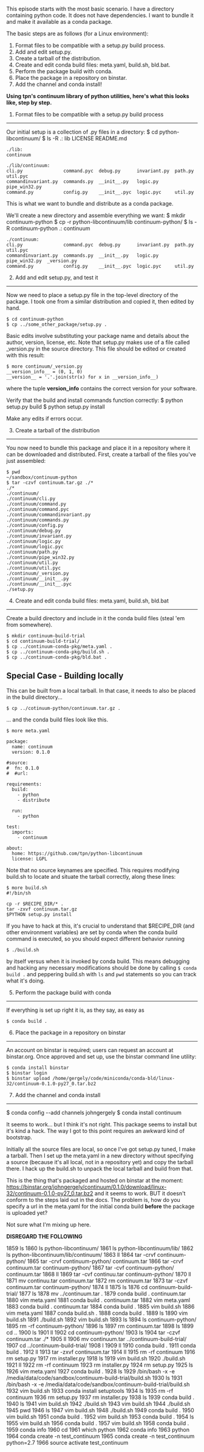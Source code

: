 This episode starts with the most basic scenario. I have a directory containing
python code. It does not have dependencies. I want to bundle it and make it
available as a conda package.

The basic steps are as follows (for a Linux environment):
1. Format files to be compatible with a setup.py build process.
2. Add and edit setup.py.
3. Create a tarball of the distribution.
4. Create and edit conda build files: meta.yaml, build.sh, bld.bat.
5. Perform the package build with conda.
6. Place the package in a repository on binstar.
7. Add the channel and conda install!

**Using tpn's continuum library of python utilities, here's what this looks like, step by step.**

1. Format files to be compatible with a setup.py build process
--------------------------------------------------------------

Our initial setup is a collection of .py files in a directory:
    $ cd python-libcontinuum/
    $ ls -R
    .:
    lib  LICENSE  README.md

    ./lib:
    continuum

    ./lib/continuum:
    cli.py               command.pyc  debug.py      invariant.py  path.py        util.pyc
    commandinvariant.py  commands.py  __init__.py   logic.py      pipe_win32.py
    command.py           config.py    __init__.pyc  logic.pyc     util.py

This is what we want to bundle and distribute as a conda package.

We'll create a new directory and assemble everything we want:
    $ mkdir continuum-python
    $ cp -r python-libcontinuum/lib continuum-python/
    $ ls -R continuum-python
    .:
    continuum

    ./continuum:
    cli.py               command.pyc  debug.py      invariant.py  path.py        util.pyc
    commandinvariant.py  commands.py  __init__.py   logic.py      pipe_win32.py  _version.py
    command.py           config.py    __init__.pyc  logic.pyc     util.py

2. Add and edit setup.py, and test it
-------------------------------------
Now we need to place a setup.py file in the top-level directory of the package.
I took one from a similar distribution and copied it, then edited by hand.

    $ cd continuum-python
    $ cp ../some_other_package/setup.py .

Basic edits involve substituting your package name and details about the
author, version, license, etc. Note that setup.py makes use of a file called
_version.py in the source directory. This file should be edited or created with
this result:

    $ more continuum/_version.py
    __version_info__ = (0, 1, 0)
    __version__ = '.'.join(str(x) for x in __version_info__)

where the tuple __version_info__ contains the correct version for your software.

Verify that the build and install commands function correctly:
    $ python setup.py build
    $ python setup.py install

Make any edits if errors occur.

3. Create a tarball of the distribution
---------------------------------------

You now need to bundle this package and place it in a repository where it can
be downloaded and distributed. First, create a tarball of the files you've just
assembled:

    $ pwd
    ~/sandbox/continuum-python
    $ tar -czvf continuum.tar.gz ./*
    ./*
    ./continuum/
    ./continuum/cli.py
    ./continuum/command.py
    ./continuum/command.pyc
    ./continuum/commandinvariant.py
    ./continuum/commands.py
    ./continuum/config.py
    ./continuum/debug.py
    ./continuum/invariant.py
    ./continuum/logic.py
    ./continuum/logic.pyc
    ./continuum/path.py
    ./continuum/pipe_win32.py
    ./continuum/util.py
    ./continuum/util.pyc
    ./continuum/_version.py
    ./continuum/__init__.py
    ./continuum/__init__.pyc
    ./setup.py

4. Create and edit conda build files: meta.yaml, build.sh, bld.bat
------------------------------------------------------------------

Create a build directory and include in it the conda build files (steal 'em
from somewhere).

    $ mkdir continuum-build-trial
    $ cd continuum-build-trial/
    $ cp ../continuum-conda-pkg/meta.yaml .
    $ cp ../continuum-conda-pkg/build.sh .
    $ cp ../continuum-conda-pkg/bld.bat .

Special Case - Building locally
-------------------------------

This can be built from a local tarball. In that case, it needs to also be
placed in the build directory...

    $ cp ../cotinuum-python/continuum.tar.gz .

... and the conda build files look like this.

    $ more meta.yaml

    package:
      name: continuum
      version: 0.1.0

    #source:
    #  fn: 0.1.0
    #  #url:

    requirements:
      build:
        - python
        - distribute

      run:
        - python

    test:
      imports:
        - continuum

    about:
      home: https://github.com/tpn/python-libcontinuum
      license: LGPL

Note that no source keynames are specified. This requires modifying build.sh to
locate and situate the tarball correctly, along these lines:

    $ more build.sh 
    #!/bin/sh

    cp -r $RECIPE_DIR/* .
    tar -zxvf continuum.tar.gz
    $PYTHON setup.py install

If you have to hack at this, it's crucial to understand that $RECIPE_DIR (and
other environment variables) are set by conda when the conda build command is
executed, so you should expect different behavior running

    $ ./build.sh

by itself versus when it is invoked by conda build. This means debugging and
hacking any necessary modifications should be done by calling `$ conda build .`
and peppering build.sh with `ls` and `pwd` statements so you can track what
it's doing.

5. Perform the package build with conda
---------------------------------------

If everything is set up right it is, as they say, as easy as

    $ conda build .

6. Place the package in a repository on binstar
-----------------------------------------------

An account on binstar is required; users can request an account at binstar.org.
Once approved and set up, use the binstar command line utility:

    $ conda install binstar
    $ binstar login
    $ binstar upload /home/gergely/code/miniconda/conda-bld/linux-32/continuum-0.1.0-py27_0.tar.bz2

7. Add the channel and conda install
------------------------------------

$ conda config --add channels johngergely
$ conda install continuum

It seems to work... but I think it's not right. This package seems to install
but it's kind a hack. The way I got to this point requires an awkward kind of
bootstrap.

Initially all the source files are local, so once I've got setup.py tuned, I
make a tarball. Then I set up the meta.yaml in a new directory without
specifying a source (because it's all local, not in a repository yet) and copy
the tarball there. I hack up the build.sh to unpack the local tarball and build
from that.

This is the thing that's packaged and hosted on binstar at the moment:
https://binstar.org/johngergely/continuum/0.1.0/download/linux-32/continuum-0.1.0-py27_0.tar.bz2
and it seems to work. BUT it doesn't conform to the steps laid out in the docs.
The problem is, how do you specify a url in the meta.yaml for the initial conda
build **before** the package is uploaded yet?

Not sure what I'm mixing up here.

**DISREGARD THE FOLLOWING**

 1859  ls
 1860  ls python-libcontinuum/
 1861  ls python-libcontinuum/lib/
 1862  ls python-libcontinuum/lib/continuum/
 1863  ll
 1864  tar -crvf continuum-python/
 1865  tar -crvf continuum-python/ continuum.tar
 1866  tar -crvf continuum.tar continuum-python/
 1867  tar -cvf continuum-python/ continuum.tar
 1868  ll
 1869  tar -cvf continuu.tar continuum-python/
 1870  ll
 1871  mv continuu.tar continuum.tar
 1872  rm continuum.tar 
 1873  tar -czvf continuum.tar continuum-python/
 1874  ll
 1875  ls
 1876  cd continuum-build-trial/
 1877  ls
 1878  mv ../continuum.tar .
 1879  conda build . continuum.tar 
 1880  vim meta.yaml 
 1881  conda build . continuum.tar 
 1882  vim meta.yaml 
 1883  conda build . continuum.tar 
 1884  conda build .
 1885  vim build.sh 
 1886  vim meta.yaml 
 1887  conda build.sh .
 1888  conda build .
 1889  ls
 1890  vim build.sh 
 1891  ./build.sh 
 1892  vim build.sh 
 1893  ls
 1894  ls continuum-python/
 1895  rm -rf continuum-python/
 1896  ls
 1897  rm continuum.tar 
 1898  ls
 1899  cd ..
 1900  ls
 1901  ll
 1902  cd continuum-python/
 1903  ls
 1904  tar -czvf continuum.tar ./*
 1905  ll
 1906  mv continuum.tar ../continuum-build-trial/
 1907  cd ../continuum-build-trial/
 1908  l
 1909  ll
 1910  conda build  .
 1911  conda build .
 1912  ll
 1913  tar -zxvf continuum.tar 
 1914  ll
 1915  rm -rf continuum
 1916  rm setup.py 
 1917  rm installer.py 
 1918  ls
 1919  vim build.sh 
 1920  ./build.sh 
 1921  ll
 1922  rm -rf continuum
 1923  rm installer.py 
 1924  rm setup.py 
 1925  ls
 1926  vim meta.yaml 
 1927  conda build .
 1928  ls
 1929  /bin/bash -x -e /media/data/code/sandbox/continuum-build-trial/build.sh
 1930  ls
 1931  /bin/bash -x -e /media/data/code/sandbox/continuum-build-trial/build.sh
 1932  vim build.sh 
 1933  conda install setuptools
 1934  ls
 1935  rm -rf continuum
 1936  rm setup.py 
 1937  rm installer.py 
 1938  ls
 1939  conda build .
 1940  ls
 1941  vim build.sh 
 1942  ./build.sh 
 1943  vim build.sh 
 1944  ./build.sh 
 1945  pwd
 1946  ls
 1947  vim build.sh 
 1948  ./build.sh 
 1949  conda build .
 1950  vim build.sh 
 1951  conda build .
 1952  vim build.sh 
 1953  conda build .
 1954  ls
 1955  vim build.sh 
 1956  conda build .
 1957  vim build.sh 
 1958  conda build .
 1959  conda info
 1960  cd
 1961  which python
 1962  conda info
 1963  python
 1964  conda create -n test_continuum
 1965  conda create -n test_continuum python=2.7
 1966  source activate test_continuum
